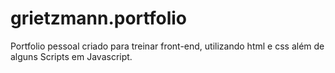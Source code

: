 # grietzmann.portfolio
Portfolio pessoal criado para treinar front-end,
utilizando html e css além de alguns Scripts em Javascript.
#
